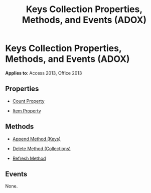 ﻿---
title: Keys Collection Properties, Methods, and Events (ADOX)
TOCTitle: Keys Collection Properties, Methods, and Events (ADOX)
ms:assetid: 2fd7e470-2237-9790-cbfc-d1da3b437d12
ms:mtpsurl: https://msdn.microsoft.com/library/JJ249079(v=office.15)
ms:contentKeyID: 48544016
ms.date: 09/18/2015
mtps_version: v=office.15
---

# Keys Collection Properties, Methods, and Events (ADOX)


**Applies to**: Access 2013, Office 2013

## Properties

- [Count Property](count-property-ado.md)

- [Item Property](item-property-ado.md)

## Methods

- [Append Method (Keys)](append-method-adox-keys.md)

- [Delete Method (Collections)](delete-method-adox-collections.md)

- [Refresh Method](refresh-method-ado.md)

## Events

None.

